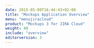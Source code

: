 ```yaml
---
date: 2015-05-09T16:44:43+02:00
title: "Mockups Application Overview"
menu: "menujiracloud"
product: "Mockups 3 for JIRA Cloud"
weight: 40
include: "overview"
editorversion: 3
---
```

